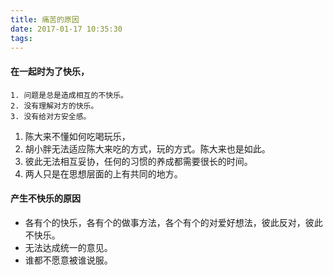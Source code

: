 ```yaml
---
title: 痛苦的原因
date: 2017-01-17 10:35:30
tags:
---
```



#### 在一起时为了快乐， 
	1. 问题是总是造成相互的不快乐。
	2. 没有理解对方的快乐。
	3. 没有给对方安全感。

1. 陈大来不懂如何吃喝玩乐，
2. 胡小胖无法适应陈大来吃的方式，玩的方式。陈大来也是如此。
3. 彼此无法相互妥协，任何的习惯的养成都需要很长的时间。
4. 两人只是在思想层面的上有共同的地方。


#### 产生不快乐的原因

* 各有个的快乐，各有个的做事方法，各个有个的对爱好想法，彼此反对，彼此不快乐。
* 无法达成统一的意见。
* 谁都不愿意被谁说服。




